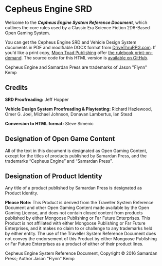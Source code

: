 # Cepheus Engine SRD

Welcome to the **_Cepheus Engine System Reference Document_**, which outlines the core rules used by a Classic Era Science Fiction 2D6-Based Open Gaming System.

You can get the Cepheus Engine SRD and Vehicle Design System documents in PDF and modifiable DOCX format from [DriveThruRPG.com](https://www.drivethrurpg.com/browse/pub/3066/Samardan-Press/subcategory/5350_5360/Cepheus-Engine). If you'd like a print copy, [Moon Toad Publishing](https://www.drivethrurpg.com/browse/pub/5791/Moon-Toad-Publishing) offer [the rulebook print-on-demand](https://www.drivethrurpg.com/product/237247/Cepheus-Engine-RPG). The source code for this HTML version is [available on GitHub](https://www.github.com/orffen/cepheus-srd).

Cepheus Engine and Samardan Press are trademarks of Jason "Flynn" Kemp

## Credits

**SRD Proofreading:** Jeff Hopper

**Vehicle Design System Proofreading & Playtesting:** Richard Hazlewood, Omer G. Joel, Michael Johnson, Donavan Lambertus, Ian Stead

**Conversion to HTML format:** Steve Simenic

## Designation of Open Game Content

All of the text in this document is designated as Open Gaming Content, except for the titles of products published by Samardan Press, and the trademarks “Cepheus Engine” and “Samardan Press”.

## Designation of Product Identity

Any title of a product published by Samardan Press is designated as Product Identity.

**Please Note:** This Product is derived from the Traveller System Reference Document and other Open Gaming Content made available by the Open Gaming License, and does not contain closed content from products published by either Mongoose Publishing or Far Future Enterprises. This Product is not affiliated with either Mongoose Publishing or Far Future Enterprises, and it makes no claim to or challenge to any trademarks held by either entity. The use of the Traveller System Reference Document does not convey the endorsement of this Product by either Mongoose Publishing or Far Future Enterprises as a product of either of their product lines.

Cepheus Engine System Reference Document, Copyright © 2016 Samardan Press; Author Jason "Flynn" Kemp
